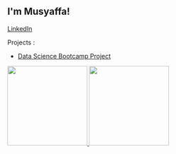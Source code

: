 I'm Musyaffa!
---------------------------------------------------------------------------------------------------------------------------------------------
[LinkedIn](https://www.linkedin.com/in/musyaffa-hadi/)

Projects : 
- [Data Science Bootcamp Project](https://github.com/mosyaffa/Portofolio-Bootcamp-Data-Science-D---Digital-Skola-Batch-32)

<p align="left">
<a href="https://github.com/mosyaffa">
  <img height="180em" src="https://github-readme-stats-eight-theta.vercel.app/api?username=mosyaffa&show_icons=true&theme=algolia&include_all_commits=true&count_private=true"/>
  <img height="180em" src="https://github-readme-stats-eight-theta.vercel.app/api/top-langs/?username=mosyaffa&layout=compact&langs_count=8&theme=algolia"/>
</a>
</p>
